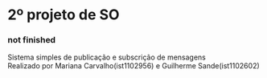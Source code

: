 # 2º projeto de SO
### **not finished**<br />
Sistema simples de publicação e subscrição de mensagens<br />
Realizado por Mariana Carvalho(ist1102956) e Guilherme Sande(ist1102602)

